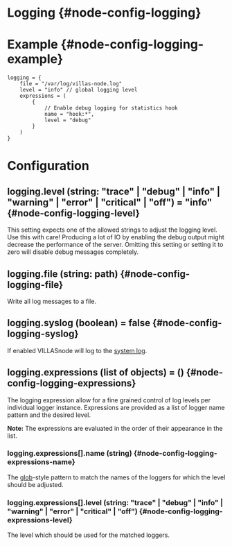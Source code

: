 # Logging {#node-config-logging}

# Example {#node-config-logging-example}

```
logging = {
	file = "/var/log/villas-node.log"
	level = "info" // global logging level
	expressions = (
		{
			// Enable debug logging for statistics hook
			name = "hook:*",
			level = "debug"
		}
	)
}
```

# Configuration

## logging.level (string: "trace" | "debug" | "info" | "warning" | "error" | "critical" | "off") = "info" {#node-config-logging-level}

This setting expects one of the allowed strings to adjust the logging level.
Use this with care! Producing a lot of IO by enabling the debug output might decrease the performance of the server.
Omitting this setting or setting it to zero will disable debug messages completely.

## logging.file (string: path) {#node-config-logging-file}

Write all log messages to a file.

## logging.syslog (boolean) = false {#node-config-logging-syslog}

If enabled VILLASnode will log to the [system log](https://en.wikipedia.org/wiki/Syslog).

## logging.expressions (list of objects) = () {#node-config-logging-expressions}

The logging expression allow for a fine grained control of log levels per individual logger instance.
Expressions are provided as a list of logger name pattern and the desired level.

**Note:** The expressions are evaluated in the order of their appearance in the list.

### logging.expressions[].name (string) {#node-config-logging-expressions-name}

The [glob](https://man7.org/linux/man-pages/man7/glob.7.html)-style pattern to match the names of the loggers for which the level should be adjusted.

### logging.expressions[].level (string: "trace" | "debug" | "info" | "warning" | "error" | "critical" | "off") {#node-config-logging-expressions-level}

The level which should be used for the matched loggers.
